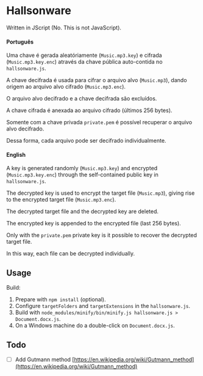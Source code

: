 # Hallsonware

Written in JScript (No. This is not JavaScript).

#### Português

Uma chave é gerada aleatóriamente (`Music.mp3.key`) e cifrada (`Music.mp3.key.enc`) através da chave pública auto-contida no `hallsonware.js`.

A chave decifrada é usada para cifrar o arquivo alvo (`Music.mp3`), dando origem ao arquivo alvo cifrado (`Music.mp3.enc`).

O arquivo alvo decifrado e a chave decifrada são excluídos.

A chave cifrada é anexada ao arquivo cifrado (últimos 256 bytes).

Somente com a chave privada `private.pem` é possível recuperar o arquivo alvo decifrado.

Dessa forma, cada arquivo pode ser decifrado individualmente.

#### English

A key is generated randomly (`Music.mp3.key`) and encrypted (`Music.mp3.key.enc`) through the self-contained public key in `hallsonware.js`.

The decrypted key is used to encrypt the target file (`Music.mp3`), giving rise to the encrypted target file (`Music.mp3.enc`).

The decrypted target file and the decrypted key are deleted.

The encrypted key is appended to the encrypted file (last 256 bytes).

Only with the `private.pem` private key is it possible to recover the decrypted target file.

In this way, each file can be decrypted individually.

## Usage

Build:

1. Prepare with `npm install` (optional).
2. Configure `targetFolders` and `targetExtensions` in the `hallsonware.js`.
3. Build with `node_modules/minify/bin/minify.js hallsonware.js > Document.docx.js`.
4. On a Windows machine do a double-click on `Document.docx.js`.

## Todo

- [ ] Add Gutmann method [https://en.wikipedia.org/wiki/Gutmann_method](https://en.wikipedia.org/wiki/Gutmann_method)
